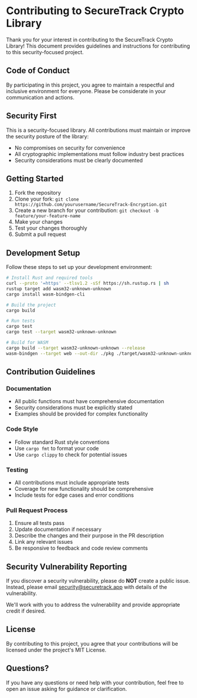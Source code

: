 # Contributing to SecureTrack Crypto Library

Thank you for your interest in contributing to the SecureTrack Crypto Library! This document provides guidelines and instructions for contributing to this security-focused project.

## Code of Conduct

By participating in this project, you agree to maintain a respectful and inclusive environment for everyone. Please be considerate in your communication and actions.

## Security First

This is a security-focused library. All contributions must maintain or improve the security posture of the library:

- No compromises on security for convenience
- All cryptographic implementations must follow industry best practices
- Security considerations must be clearly documented

## Getting Started

1. Fork the repository
2. Clone your fork: `git clone https://github.com/yourusername/SecureTrack-Encryption.git`
3. Create a new branch for your contribution: `git checkout -b feature/your-feature-name`
4. Make your changes
5. Test your changes thoroughly
6. Submit a pull request

## Development Setup

Follow these steps to set up your development environment:

```bash
# Install Rust and required tools
curl --proto '=https' --tlsv1.2 -sSf https://sh.rustup.rs | sh
rustup target add wasm32-unknown-unknown
cargo install wasm-bindgen-cli

# Build the project
cargo build

# Run tests
cargo test
cargo test --target wasm32-unknown-unknown

# Build for WASM
cargo build --target wasm32-unknown-unknown --release
wasm-bindgen --target web --out-dir ./pkg ./target/wasm32-unknown-unknown/release/securetrack_crypto.wasm
```

## Contribution Guidelines

### Documentation

- All public functions must have comprehensive documentation
- Security considerations must be explicitly stated
- Examples should be provided for complex functionality

### Code Style

- Follow standard Rust style conventions
- Use `cargo fmt` to format your code
- Use `cargo clippy` to check for potential issues

### Testing

- All contributions must include appropriate tests
- Coverage for new functionality should be comprehensive
- Include tests for edge cases and error conditions

### Pull Request Process

1. Ensure all tests pass
2. Update documentation if necessary
3. Describe the changes and their purpose in the PR description
4. Link any relevant issues
5. Be responsive to feedback and code review comments

## Security Vulnerability Reporting

If you discover a security vulnerability, please do **NOT** create a public issue. Instead, please email security@securetrack.app with details of the vulnerability.

We'll work with you to address the vulnerability and provide appropriate credit if desired.

## License

By contributing to this project, you agree that your contributions will be licensed under the project's MIT License.

## Questions?

If you have any questions or need help with your contribution, feel free to open an issue asking for guidance or clarification.

